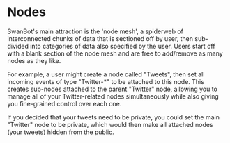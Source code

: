 Nodes
=====
SwanBot's main attraction is the 'node mesh', a spiderweb of
interconnected chunks of data that is sectioned off by user,
then sub-divided into categories of data also specified by
the user. Users start off with a blank section of the node
mesh and are free to add/remove as many nodes as they like.

For example, a user might create a node called "Tweets",
then set all incoming events of type "Twitter-*" to be
attached to this node. This creates sub-nodes attached to the
parent "Twitter" node, allowing you to manage all of your
Twitter-related nodes simultaneously while also giving you
fine-grained control over each one.

If you decided that your tweets need to be private, you could
set the main "Twitter" node to be private, which would
then make all attached nodes (your tweets) hidden from the
public.